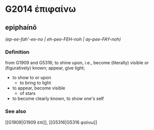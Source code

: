 # G2014 ἐπιφαίνω

## epiphaínō

_(ep-ee-fah'-ee-no | eh-pee-FEH-noh | ay-pee-FAY-noh)_

### Definition

from G1909 and G5316; to shine upon, i.e., become (literally) visible or (figuratively) known; appear, give light; 

- to show to or upon
  - to bring to light
- to appear, become visible
  - of stars
- to become clearly known, to show one's self

### See also

[[G1909|G1909 ἐπί]], [[G5316|G5316 φαίνω]]
